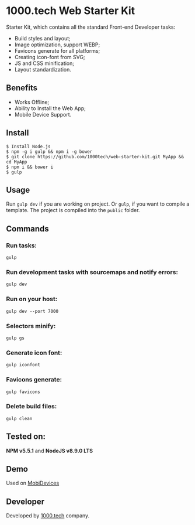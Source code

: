 # 1000.tech Web Starter Kit

Starter Kit, which contains all the standard Front-end Developer tasks:

* Build styles and layout;
* Image optimization, support WEBP; 
* Favicons generate for all platforms;
* Creating icon-font from SVG;
* JS and CSS minification; 
* Layout standardization. 

## Benefits
* Works Offline;
* Ability to Install the Web App;
* Mobile Device Support.

## Install

```smartyconfig
$ Install Node.js
$ npm -g i gulp && npm i -g bower
$ git clone https://github.com/1000tech/web-starter-kit.git MyApp && cd MyApp
$ npm i && bower i
$ gulp
```
## Usage

Run ``gulp dev`` if you are working on project. Or ``gulp``, if you want to compile a template. The project is compiled into the ``public`` folder.

## Commands

### Run tasks:
```smartyconfig
gulp
```

### Run development tasks with sourcemaps and notify errors:
```smartyconfig
gulp dev
```

### Run on your host:
```smartyconfig
gulp dev --port 7000
```

### Selectors minify:
```smartyconfig
gulp gs
```

### Generate icon font:
```smartyconfig
gulp iconfont
```

### Favicons generate:
```smartyconfig
gulp favicons
```

### Delete build files:
```smartyconfig
gulp clean
```

## Tested on:
 
**NPM v5.5.1** and **NodeJS v8.9.0 LTS**

## Demo
Used on [MobiDevices](https://mobidevices.ru)

## Developer
Developed by [1000.tech](http://1000.tech) company. 